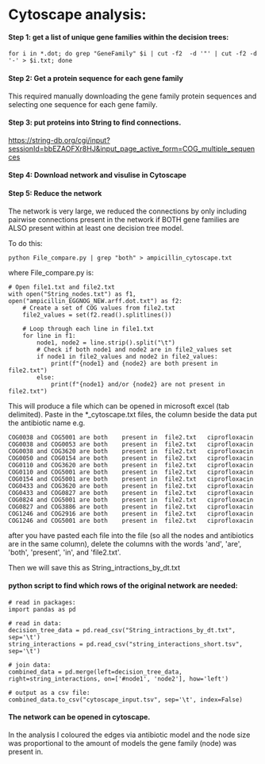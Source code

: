 # Cytoscape analysis:

#### Step 1: get a list of unique gene families within the decision trees:
````
for i in *.dot; do grep "GeneFamily" $i | cut -f2  -d '"' | cut -f2 -d '-' > $i.txt; done
``````
#### Step 2: Get a protein sequence for each gene family

This required manually downloading the gene family protein sequences and selecting one sequence for each gene family.

#### Step 3: put proteins into String to find connections.
https://string-db.org/cgi/input?sessionId=bbEZAOFXr8HJ&input_page_active_form=COG_multiple_sequences

#### Step 4: Download network and visulise in Cytoscape

#### Step 5: Reduce the network

The network is very large, we reduced the connections by only including pairwise connections present in the network if BOTH gene families are ALSO present within at least one decision tree model.

To do this:

```
python File_compare.py | grep "both" > ampicillin_cytoscape.txt
```
where File_compare.py is:

``` 
# Open file1.txt and file2.txt
with open("String_nodes.txt") as f1, open("ampicillin_EGGNOG_NEW.arff.dot.txt") as f2:
    # Create a set of COG values from file2.txt
    file2_values = set(f2.read().splitlines())

    # Loop through each line in file1.txt
    for line in f1:
        node1, node2 = line.strip().split("\t")
        # Check if both node1 and node2 are in file2_values set
        if node1 in file2_values and node2 in file2_values:
            print(f"{node1} and {node2} are both present in file2.txt")
        else:
            print(f"{node1} and/or {node2} are not present in file2.txt")
```

This will produce a file which can be opened in microsoft excel (tab delimited). 
Paste in the *_cytoscape.txt files, the column beside the data put the antibiotic name e.g.

```
COG0038	and	COG5001	are	both	present	in	file2.txt	ciprofloxacin
COG0038	and	COG0053	are	both	present	in	file2.txt	ciprofloxacin
COG0038	and	COG3620	are	both	present	in	file2.txt	ciprofloxacin
COG0050	and	COG0154	are	both	present	in	file2.txt	ciprofloxacin
COG0110	and	COG3620	are	both	present	in	file2.txt	ciprofloxacin
COG0110	and	COG5001	are	both	present	in	file2.txt	ciprofloxacin
COG0154	and	COG5001	are	both	present	in	file2.txt	ciprofloxacin
COG0433	and	COG3620	are	both	present	in	file2.txt	ciprofloxacin
COG0433	and	COG0827	are	both	present	in	file2.txt	ciprofloxacin
COG0824	and	COG5001	are	both	present	in	file2.txt	ciprofloxacin
COG0827	and	COG3886	are	both	present	in	file2.txt	ciprofloxacin
COG1246	and	COG2916	are	both	present	in	file2.txt	ciprofloxacin
COG1246	and	COG5001	are	both	present	in	file2.txt	ciprofloxacin
```
after you have pasted each file into the file (so all the nodes and antibiotics are in the same column), delete the columns with the words 'and', 'are', 'both', 'present', 'in', and 'file2.txt'.

Then we will save this as String_intractions_by_dt.txt

#### python script to find which rows of the original network are needed:

```
# read in packages:
import pandas as pd

# read in data:
decision_tree_data = pd.read_csv("String_intractions_by_dt.txt", sep='\t')
string_interactions = pd.read_csv("string_interactions_short.tsv", sep='\t')

# join data:
combined_data = pd.merge(left=decision_tree_data, right=string_interactions, on=['#node1', 'node2'], how='left')

# output as a csv file:
combined_data.to_csv("cytoscape_input.tsv", sep='\t', index=False)
```
#### The network can be opened in cytoscape. 

In the analysis I coloured the edges via antibiotic model and the node size was proportional to the amount of models the gene family (node) was present in.




